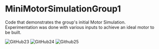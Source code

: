 # MiniMotorSimulationGroup1
Code that demonstrates the group's initial Motor Simulation. Experimentation was done with various inputs to achieve an ideal motor to be built.

![GitHub23](https://user-images.githubusercontent.com/115044007/225458813-140c5120-0c07-4a06-b4b7-b34f5199f8d4.PNG)
![GitHub24](https://user-images.githubusercontent.com/115044007/225458825-0818f75d-02c0-48ac-a133-299da5973746.PNG)
![Github25](https://user-images.githubusercontent.com/115044007/225458830-04357982-b50f-4706-9f27-de0dd4139b8e.PNG)
